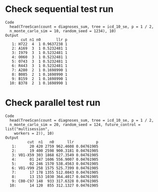 # Check sequential test run

    Code
      head(TreeScan(count = diagnoses_sum, tree = icd_10_se, p = 1 / 2,
      n_monte_carlo_sim = 10, random_seed = 1234), 10)
    Output
           cut n1 n0       llr p
       1: H722  4  1 0.9637238 1
       2: A169  3  1 0.5232481 1
       3: I979  3  1 0.5232481 1
       4: O060  3  1 0.5232481 1
       5: O743  3  1 0.5232481 1
       6: R443  3  1 0.5232481 1
       7: A280  2  1 0.1698990 1
       8: B085  2  1 0.1698990 1
       9: B159  2  1 0.1698990 1
      10: B378  2  1 0.1698990 1

# Check parallel test run

    Code
      head(TreeScan(count = diagnoses_sum, tree = icd_10_se, p = 1 / 2,
      n_monte_carlo_sim = 20, random_seed = 124, future_control = list("multisession",
        workers = 2)), 10)
    Output
              cut  n1   n0      llr          p
       1:      20 420 2759 962.4608 0.04761905
       2:      19 400 2598 900.3181 0.04761905
       3: V01-X59 303 1868 627.3549 0.04761905
       4:      01 247 1606 556.9007 0.04761905
       5:      02 246 1570 538.4563 0.04761905
       6: V01-V99 258 1575 525.7399 0.04761905
       7:      17 178 1355 512.0843 0.04761905
       8:      13 153 1030 364.4017 0.04761905
       9: C00-C97 148  933 317.6328 0.04761905
      10:      14 120  855 312.1327 0.04761905

